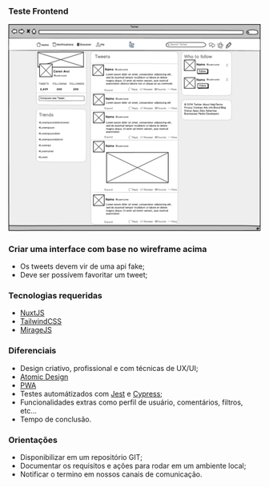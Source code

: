 ### Teste Frontend

![Alt text](twitter-wireframe.jpg?raw=true "Clone Twitter")

### Criar uma interface com base no wireframe acima

 - Os tweets devem vir de uma api fake;
 - Deve ser possívem favoritar um tweet;
 
### Tecnologias requeridas

 - [NuxtJS](https://nuxtjs.org)
 - [TailwindCSS](https://tailwindcss.com)
 - [MirageJS](https://miragejs.com)

### Diferenciais

 - Design criativo, profissional e com técnicas de UX/UI;
 - [Atomic Design](https://atomicdesign.bradfrost.com)
 - [PWA](https://pt.wikipedia.org/wiki/Progressive_web_app)
 - Testes automátizados com [Jest](https://jestjs.io/pt-BR) e [Cypress](https://www.cypress.io);
 - Funcionalidades extras como perfil de usuário, comentários, filtros, etc...
 - Tempo de conclusão.

### Orientações

 - Disponibilizar em um repositório GIT;
 - Documentar os requisitos e ações para rodar em um ambiente local;
 - Notificar o termino em nossos canais de comunicação.
